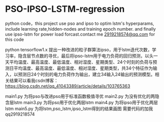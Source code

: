 # PSO-IPSO-LSTM-regression
python code，this project use pso and ipso to optim lstm's hyperparams, include learning rate,hidden-nodes and training epoch number. and finally use ipso-lstm for power load forcast.contact me 2919218574@qq.com for this code



python tensorflow1.x 提出一种改进的粒子群算法ipso，用于lstm迭代次数，学习率，隐含层节点数的寻优，最后将ipso-lstm用于电力负荷的回归预测，以头一天平均温度、最高温度、最低温度、相对湿度、星期类型、24个时刻的负荷与预测日平均温度、最高温度、最低温度、相对湿度、星期类型，共34个特征作为输入，以预测日24个时刻的电力负荷作为输出，建立34输入24输出的预测模型。相关结果可以看我csdn博客：https://blog.csdn.net/qq_41043389/article/details/103765363


main1.py 为将pso与改进pso用于标准函数极值寻优
main2.py 为没有优化的两隐含层lstm
main3.py 为将pso用于优化两层lstm
main4.py 为将ipso用于优化两层lstm
main5.py 为将lstm,pso_lstm,ipso_lstm得到的结果画图
需要代码的加我qq2919218574
